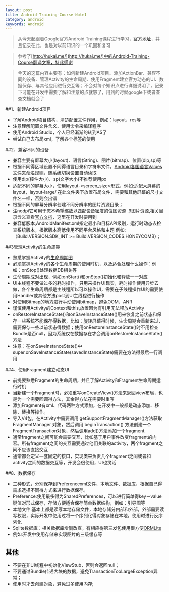 ```yaml
---
layout: post
title: Android-Training-Course-Note1
category: android
keywords: Android
---
```


>从今天起跟着Google官方Android Training课程进行学习，[官方地址](http://developer.android.com/intl/zh-cn/training/index.html)，并且记录在此，也是对以前知识的一个巩固和复习

>参考了[http://hukai.me/](http://hukai.me/)中的Android-Training-Course翻译文章，特此感谢

> 今天的这篇内容主要有：如何新建Android项目、添加ActionBar、兼容不同的设备、管理Activity的生命周期、使用Fragment建立官方动态的UI、数据保存、与其他应用进行交互等；不会对每个知识点进行详细说明了，记录下可能在开发中需要了解和注意的点就够了，用到的时候google下或者查查文档就会了

##1、新建Android项目
* 了解Android项目结构，清楚配置文件作用，例如：layout、res等
* 注意理解配置文件含义、使用命令来编译程序
* 使用Android Studio，个人已经渐渐的转到AS了
* 尝试自己去布局xml，了解各个标签的使用

##2、兼容不同的设备
* 兼容主要有屏幕大小(layout)、语言(String)、图片(bitmap)、位置(dip,sp)等
* 根据不同得区域设置不同得语言目录和字符串文件，[Android各国语言Values文件夹命名规则](http://my.oschina.net/quttap/blog/204499)，随系统切换设置自动读取
* 使用dip(控件大小)、sp(文字大小)不推荐使用px
* 适配不同的屏幕大小，使用layout-<screen_size>形式，例如:适配大屏幕的layout，layout-large/ 在此文件夹下放置布局文件，需要和其他屏幕的尺寸文件名一样，否则会出错
* 根据不同的屏幕分辨率创建不同分辨率的图片资源目录；
* 注nodpi它可用于您不希望缩放以匹配设备密度的位图资源 .9图片资源,相关目录含义查看[官方文档](http://developer.android.com/intl/zh-cn/guide/topics/resources/providing-resources.html#AlternativeResources)，这里在开发时要用到
* 兼容低版本,AndroidManifest.xml指定最小和目标API级别，运行时动态去检查系统版本，根据版本高低使用不同平台风格和主题
例如:（Build.VERSION.SDK_INT >= Build.VERSION_CODES.HONEYCOMB）；

##3管理Activity的生命周期
* 熟悉掌握Activity的[生命周期图](http://developer.android.com/training/basics/activity-lifecycle/starting.html)
* 必须掌握Activity的各个生命周期的使用时机，以及适合处理什么操作：例如：onStop()处理数据DB相关等
* 生命周期成对出现，例如:onStart()和onStop()初始化和释放一一对应
* UI主线程不要做过多的耗时操作，只用来操作UI现实，耗时操作使用异步去做，各个生命周期都是主线程所以可以操作UI，需要在子线程操作UI的需要使用Handler或其他方法post到UI主线程进行操作
* 对使用Bitmap的地方进行手动使用bitmap，避免OOM、ANR
* 谨慎使用Activity的Context和this,放置因为有引用无法释放Activity
* onRestoreInstanceState()和onSaveInstanceState()用来恢复之前状态和保存一些系统不能保存得数据，比如：旋转屏幕得时候，生命周期会重新来过，需要保存一些以前状态得数据；使用onRestoreInstanceState()时不用检查Bundle是否null，因为系统仅在数据存在才会调用onRestoreInstanceState()方法
* 注意：在onSaveInstanceState()中super.onSaveInstanceState(savedInstanceState)需要在方法得最后一行调用

##4、使用Fragment建立动态UI
* 前提要熟悉Fragment的生命周期，并且了解Activity和Fragment生命周期运行时机
* 当新建一个Fragment时，必须重写onCreateView()方法来返回view布局，也是为一个需要回调得方法，其余得方法在需要时重写
* 添加Fragment有xml、代码两种方式添加，在开发中一般都是动态添加、移除、替换等操作。
* 导入V4包，在Activity中需要调用 getSupportFragmentManager()方法获取FragmentManager 对象，然后调用 beginTransaction() 方法创建一个FragmentTransaction对象，然后调用add()方法添加一个fragment.
* 通常fragment之间可能会需要交互，比如基于用户事件改变fragment的内容。所有fragment之间的交互需要通过他们关联的activity，两个fragment之间不应该直接交互
* 通常都会定义一套固定的接口，实现类来负责几个fragment之间或者和activity之间的数据交互等，开发会很使用，UI也灵活

##8、数据保存 
* 三种形式，分别保存到Preferencexml文件、本地文件、数据库，根据自己得需求选择不同得方式来进行数据保存。
* Preference:使用最多得为SharedPreferences，可以进行简单得key－value 键值对形式保存，存储方便适合保存简单数据结构，例如：引导图等
* 本地文件:基本上都是读写本地存储文件，本地存储分内部和外部，外部需要读写权限，实际开发中使用过将一个序列化得对象存储在本地，使用时进行反序列化
* Sqlite数据库：相关数据库增删改查，有相应得第三发包使用很方便[ORMLite](https://github.com/j256/ormlite-android)
* 例如:开发中使用存储来实现图片的三级缓存等

## 其他
* 不要在非UI线程中初始化ViewStub，否则会返回null；
* 不要通过Bundle传递大块的数据，避免TransactionTooLargeException异常；
* 使用时才去创建对象，避免过多使用内存;